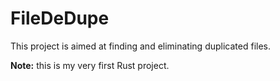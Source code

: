 # FileDeDupe

This project is aimed at finding and eliminating duplicated files.

**Note:** this is my very first Rust project.


